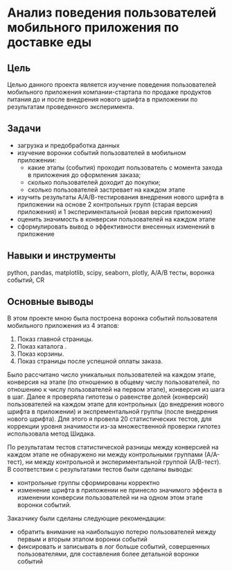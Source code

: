 # Анализ поведения пользователей мобильного приложения по доставке еды
## Цель
Целью данного проекта является изучение поведения пользователей мобильного приложения компании-стартапа по продаже продуктов питания до и после внедрения нового шрифта в приложении по результатам проведенного эксперимента.
## Задачи
* загрузка и предобработка данных
* изучение воронки событий пользователей в мобильном приложении:
  * какие этапы (события) проходит пользователь с момента захода в приложения до оформления заказа;
  * сколько пользователей доходит до покупки;
  * сколько пользователей застревает на каждом этапе
* изучить результаты А/А/В-тестирования внедрения нового шрифта в приложении на основе 2 контрольных групп (старая версия приложения) и 1 экспериментальной (новая версия приложения)
* оценить значимость в конверсии пользователей на каждом этапе
* сформулировать вывод о эффективности внесенных изменений в приложение
## Навыки и инструменты
python, pandas, matplotlib, scipy, seaborn, plotly, A/A/B тесты, воронка событий, CR
## Основные выводы
В этом проекте мною была построена воронка событий пользователя мобильного приложения из 4 этапов:
1. Показ главной страницы.
2. Показ каталога .
3. Показ корзины.
4. Показ страницы после успешной оплаты заказа.

Было рассчитано число уникальных пользователей на каждом этапе, конверсия на этапе (по отношению в общему числу пользователей, по отношению к числу пользователей на первом этапе), конверсия из шага в шаг.
Далее я проверяла гипотезы о равенстве долей (конверсий) пользователей на каждом этапе для контрольных (до внедрения нового шрифта в приложении) и экспрементальной группы (после внедрения нового шрифта). Для этого я провела 20 статистических тестов, для коррекции уровня значимости из-за множественной проверки гипотез использовала метод Шидака.

По результатам тестов статистической разницы между конверсией на каждом этапе не обнаружено ни между контрольными группами (А/А-тест), ни между контрольной и экспериментальной группой (А/В-тест). 
В соответствии с результатами тестов были сделаны выводы:
* контрольные группы сформированы корректно
* изменение шрифта в приложении не принесло значимого эффекта в изменении конверсии пользователей ни на одном этом этапе воронки событий.

Заказчику были сделаны следующие рекомендации:
* обратить внимание на наибольшую потерю пользователей между первым и вторым этапом воронки событий
* фиксировать и записывать в лог больше событий, совершенных пользователями, для составления более детальной воронки событий
